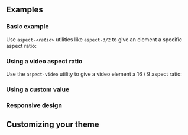 <ApiTable
  rows=
/>

## Examples

### Basic example

Use <code>aspect-<var>&lt;ratio&gt;</var></code> utilities like `aspect-3/2` to give an element a specific aspect ratio:

### Using a video aspect ratio

Use the `aspect-video` utility to give a video element a 16 / 9 aspect ratio:

### Using a custom value

### Responsive design

## Customizing your theme
